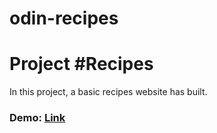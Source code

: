 # odin-recipes

# **Project #Recipes**

In this project, a basic recipes website has built.

### Demo: [Link](https://ev0clu.github.io/odin-recipes)
